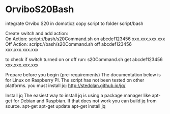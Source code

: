 # OrviboS20Bash

integrate Orvibo S20 in domoticz
copy script to folder script/bash

Create switch and add action:   
On Action: script://bash/s20Command.sh on abcdef123456 xxx.xxx.xxx.xxx    
Off Action: script://bash/s20Command.sh off abcdef123456 xxx.xxx.xxx.xxx

to check if switch turned on or off run:
s20Command.sh get abcdef123456 xxx.xxx.xxx.xxx 

Prepare before you begin (pre-requirements)
The documentation below is for Linux on Raspberry PI. The script has not been tested on other platforms.
you must install jq: http://stedolan.github.io/jq/

Install jq
The easiest way to install jq is using a package manager like apt-get for Debian and Raspbian. If that does not work you can build jq from source.
apt-get
apt-get update
apt-get install jq
